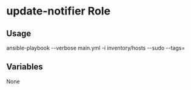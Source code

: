 # update-notifier Role

## Usage

ansible-playbook --verbose main.yml -i inventory/hosts --sudo --tags=

## Variables

None
